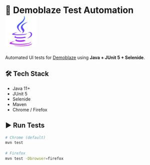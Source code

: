 # 🧪 Demoblaze Test Automation![img_1.png](img_1.png)

Automated UI tests for [Demoblaze](https://www.demoblaze.com) using **Java + JUnit 5 + Selenide**.

## 🛠️ Tech Stack
- Java 11+
- JUnit 5
- Selenide
- Maven
- Chrome / Firefox

## ▶️ Run Tests

```bash
# Chrome (default)
mvn test

# Firefox
mvn test -Dbrowser=firefox